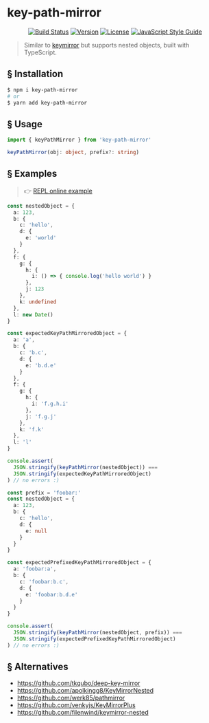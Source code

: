 # key-path-mirror

<!-- Stolen from https://git.io/Jf34a -->
<p align="center">
  <a href="https://circleci.com/gh/kenberkeley/key-path-mirror/tree/master"><img src="https://img.shields.io/circleci/project/github/kenberkeley/key-path-mirror/master.svg?sanitize=true" alt="Build Status"></a>
  <a href="https://npmjs.com/package/key-path-mirror"><img src="https://img.shields.io/npm/v/key-path-mirror.svg?sanitize=true" alt="Version"></a>
  <a href="https://npmjs.com/package/key-path-mirror"><img src="https://img.shields.io/npm/l/key-path-mirror.svg?sanitize=true" alt="License"></a>
  <a href="https://standardjs.com"><img src="https://img.shields.io/badge/code_style-standard-brightgreen.svg" alt="JavaScript Style Guide"></a>
</p>

> Similar to [keymirror](https://www.npmjs.com/package/keymirror) but supports nested objects, built with TypeScript.

## § Installation

```sh
$ npm i key-path-mirror
# or
$ yarn add key-path-mirror
```

## § Usage

```ts
import { keyPathMirror } from 'key-path-mirror'

keyPathMirror(obj: object, prefix?: string)
```

## § Examples

> 👉 [REPL online example](https://repl.it/repls/BrightBothDevices)

```ts
const nestedObject = {
  a: 123,
  b: {
    c: 'hello',
    d: {
      e: 'world'
    }
  },
  f: {
    g: {
      h: {
        i: () => { console.log('hello world') }
      },
      j: 123
    },
    k: undefined
  },
  l: new Date()
}

const expectedKeyPathMirroredObject = {
  a: 'a',
  b: {
    c: 'b.c',
    d: {
      e: 'b.d.e'
    }
  },
  f: {
    g: {
      h: {
        i: 'f.g.h.i'
      },
      j: 'f.g.j'
    },
    k: 'f.k'
  },
  l: 'l'
}

console.assert(
  JSON.stringify(keyPathMirror(nestedObject)) ===
  JSON.stringify(expectedKeyPathMirroredObject)
) // no errors :)
```

```ts
const prefix = 'foobar:'
const nestedObject = {
  a: 123,
  b: {
    c: 'hello',
    d: {
      e: null
    }
  }
}

const expectedPrefixedKeyPathMirroredObject = {
  a: 'foobar:a',
  b: {
    c: 'foobar:b.c',
    d: {
      e: 'foobar:b.d.e'
    }
  }
}

console.assert(
  JSON.stringify(keyPathMirror(nestedObject, prefix)) ===
  JSON.stringify(expectedPrefixedKeyPathMirroredObject)
) // no errors :)
```

## § Alternatives

* https://github.com/tkqubo/deep-key-mirror
* https://github.com/apolkingg8/KeyMirrorNested
* https://github.com/werk85/pathmirror
* https://github.com/venkyjs/KeyMirrorPlus
* https://github.com/filenwind/keymirror-nested
